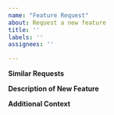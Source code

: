 ```yaml
---
name: "Feature Request"
about: Request a new feature
title: ''
labels: ''
assignees: ''

---
```


<!--
Please search the issue tracker for similar issues before posting!
If your request is related to another request (but not the same!) list it here
-->
**Similar Requests**


<!-- Describe your feature idea here in detail -->
**Description of New Feature**


<!-- If your feature requires some context, provide it here -->
**Additional Context**

